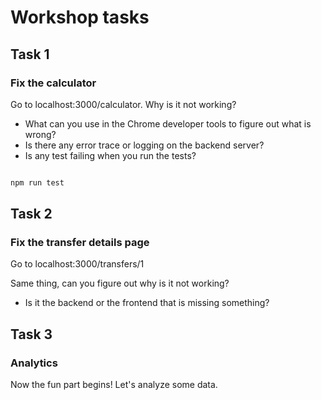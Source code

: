 # Workshop tasks

## Task 1

### Fix the calculator

Go to localhost:3000/calculator. Why is it not working? 

- What can you use in the Chrome developer tools to figure out what is wrong?
- Is there any error trace or logging on the backend server?
- Is any test failing when you run the tests?

```bash

npm run test

```


## Task 2

### Fix the transfer details page

Go to localhost:3000/transfers/1

Same thing, can you figure out why is it not working?

- Is it the backend or the frontend that is missing something?


## Task 3

### Analytics

Now the fun part begins! Let's analyze some data.
